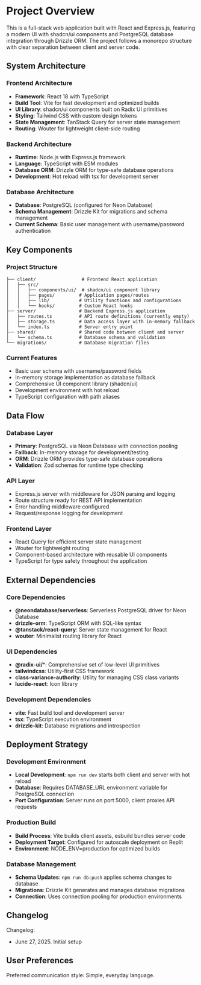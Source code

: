 # Project Overview

This is a full-stack web application built with React and Express.js, featuring a modern UI with shadcn/ui components and PostgreSQL database integration through Drizzle ORM. The project follows a monorepo structure with clear separation between client and server code.

## System Architecture

### Frontend Architecture
- **Framework**: React 18 with TypeScript
- **Build Tool**: Vite for fast development and optimized builds
- **UI Library**: shadcn/ui components built on Radix UI primitives
- **Styling**: Tailwind CSS with custom design tokens
- **State Management**: TanStack Query for server state management
- **Routing**: Wouter for lightweight client-side routing

### Backend Architecture
- **Runtime**: Node.js with Express.js framework
- **Language**: TypeScript with ESM modules
- **Database ORM**: Drizzle ORM for type-safe database operations
- **Development**: Hot reload with tsx for development server

### Database Architecture
- **Database**: PostgreSQL (configured for Neon Database)
- **Schema Management**: Drizzle Kit for migrations and schema management
- **Current Schema**: Basic user management with username/password authentication

## Key Components

### Project Structure
```
├── client/                 # Frontend React application
│   ├── src/
│   │   ├── components/ui/  # shadcn/ui component library
│   │   ├── pages/         # Application pages/routes
│   │   ├── lib/           # Utility functions and configurations
│   │   └── hooks/         # Custom React hooks
├── server/                # Backend Express.js application
│   ├── routes.ts          # API route definitions (currently empty)
│   ├── storage.ts         # Data access layer with in-memory fallback
│   └── index.ts           # Server entry point
├── shared/                # Shared code between client and server
│   └── schema.ts          # Database schema and validation
└── migrations/            # Database migration files
```

### Current Features
- Basic user schema with username/password fields
- In-memory storage implementation as database fallback
- Comprehensive UI component library (shadcn/ui)
- Development environment with hot reload
- TypeScript configuration with path aliases

## Data Flow

### Database Layer
- **Primary**: PostgreSQL via Neon Database with connection pooling
- **Fallback**: In-memory storage for development/testing
- **ORM**: Drizzle ORM provides type-safe database operations
- **Validation**: Zod schemas for runtime type checking

### API Layer
- Express.js server with middleware for JSON parsing and logging
- Route structure ready for REST API implementation
- Error handling middleware configured
- Request/response logging for development

### Frontend Layer
- React Query for efficient server state management
- Wouter for lightweight routing
- Component-based architecture with reusable UI components
- TypeScript for type safety throughout the application

## External Dependencies

### Core Dependencies
- **@neondatabase/serverless**: Serverless PostgreSQL driver for Neon Database
- **drizzle-orm**: TypeScript ORM with SQL-like syntax
- **@tanstack/react-query**: Server state management for React
- **wouter**: Minimalist routing library for React

### UI Dependencies
- **@radix-ui/***: Comprehensive set of low-level UI primitives
- **tailwindcss**: Utility-first CSS framework
- **class-variance-authority**: Utility for managing CSS class variants
- **lucide-react**: Icon library

### Development Dependencies
- **vite**: Fast build tool and development server
- **tsx**: TypeScript execution environment
- **drizzle-kit**: Database migrations and introspection

## Deployment Strategy

### Development Environment
- **Local Development**: `npm run dev` starts both client and server with hot reload
- **Database**: Requires DATABASE_URL environment variable for PostgreSQL connection
- **Port Configuration**: Server runs on port 5000, client proxies API requests

### Production Build
- **Build Process**: Vite builds client assets, esbuild bundles server code
- **Deployment Target**: Configured for autoscale deployment on Replit
- **Environment**: NODE_ENV=production for optimized builds

### Database Management
- **Schema Updates**: `npm run db:push` applies schema changes to database
- **Migrations**: Drizzle Kit generates and manages database migrations
- **Connection**: Uses connection pooling for production environments

## Changelog

Changelog:
- June 27, 2025. Initial setup

## User Preferences

Preferred communication style: Simple, everyday language.